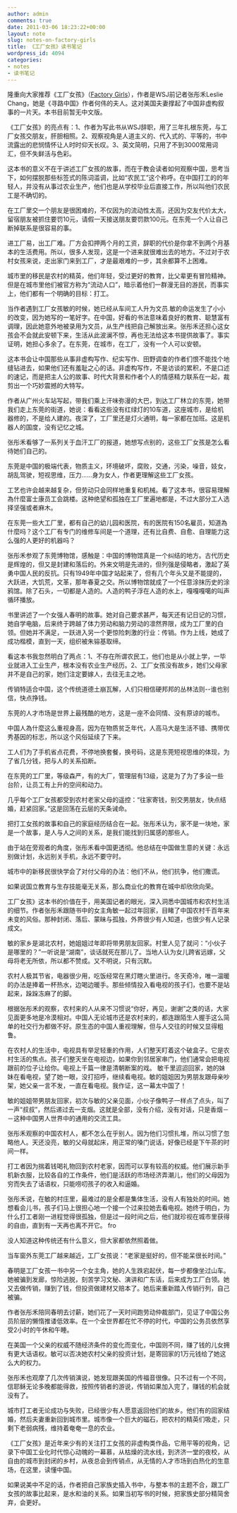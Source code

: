 ```yaml
---
author: admin
comments: true
date: 2011-03-06 18:23:22+00:00
layout: note
slug: notes-on-factory-girls
title: 《工厂女孩》读书笔记
wordpress_id: 4094
categories:
- notes
- 读书笔记
---
```


隆重向大家推荐《工厂女孩》（[Factory Girls](http://www.amazon.com/Factory-Girls-Village-Changing-ebook/dp/B001FA0URC/ref=sr_1_1?ie=UTF8&m=AG56TWVU5XWC2&s=digital-text&qid=1299435741&sr=1-1)），作者是WSJ前记者张彤禾Leslie Chang，她是《寻路中国》作者何伟的夫人。这对美国夫妻撑起了中国非虚构叙事的一片天。本书目前暂无中文版。

《工厂女孩》的亮点有：1、作者为写此书从WSJ辞职，用了三年扎根东莞，与工厂女孩交朋友，肝胆相照。2、观察视角是人道主义的、代入式的、平等的，书中流露出的悲悯情怀让人时时仰天长叹。3、英文简明，只用了不到3000常用词汇，但不失鲜活与色彩。

这本书的意义不在于讲述工厂女孩的故事，而在于教会读者如何观察中国，思考当下，如何摆脱那些标签式的陈词滥调，比如“农民工”这个称呼。在中国打工的的年轻人，并没有从事过农业生产，他们也是从学校毕业后直接工作，所以叫他们农民工是不确切的。

在工厂里交一个朋友是很困难的，不仅因为的流动性太高，还因为交友代价太大，留宿朋友被抓住要罚10元，请假一天接送朋友要罚款100元。在东莞一个人让自己断掉联系是很容易的事。

进工厂易，出工厂难。厂方会扣押两个月的工资，辞职的代价是你拿不到两个月基本的生活费用。所以，很多人发现，这是一个进来就很难出去的地方。不过对于农村女孩来说，走出家门来到工厂，才是最艰难的一步，其余都算不上困难。

城市里的移民是农村的精英，他们年轻，受过更好的教育，比父辈更有冒险精神。但是在城市里他们被官方称为“流动人口”，暗示着他们一群漫无目的游民，而事实上，他们都有一个明确的目标：打工。

当作者遇到工厂女孩敏的时候，她已经从车间工人升为文员.敏的命运发生了小小的改变，因为她写的一笔好字。在中国，好看的书法意味着良好的教育、聪慧富有调理，因此她意外地被录用为文员，从生产线把自己解放出来。张彤禾还担心这女孩会不会就此安顿下来，生活从此波澜不惊，再也无法给这本书提供故事了。事实证明，她担心多余了。在东莞，在城市，在工厂，没有一个人可以安顿。

这本书会让中国那些从事非虚构写作、纪实写作、田野调查的作者们恨不能找个地缝钻进去，如果他们还有羞耻之心的话。非虚构写作，不是访谈的累积，不是口述的速记，而是把主人公的故事、时代大背景和作者个人的情感精力联系在一起，裁剪出一个巧妙震撼的大特写。

作者从广州火车站写起，带我们乘上汗味弥漫的大巴，到达工厂林立的东莞，她带我们走上东莞的街道，她说：看看这些没有红绿灯的10车道，这座城市，是给机器修的，不是给人建的。夜深了，工厂里还是灯火通明，每一家都在加班。这是机器人的国度，没有记忆之城。

张彤禾看够了一系列关于血汗工厂的报道，她想写点别的，这些工厂女孩是怎么看待她们自己的。

东莞是中国的极端代表，物质主义，环境破坏，腐败，交通，污染，噪音，妓女，胡乱驾驶，短视思维，压力……身为女人，作者更理解这些工厂女孩。

工艺也许会越来越复杂，但劳动只会同样地重复和机械。看了这本书，很容易理解為什麼富士康员工会跳楼。这种绝望和孤独在工厂里遍地都是，不过大部分工人选择坚强或者麻木。

在东莞一些大工厂里，都有自己的幼儿园和医院，有的医院有150名雇员，知道為什麼吗？这个工厂有专门的维修车间是一个道理，还有比自费、自愈、自理能力这么强的人更好的机器吗？

张彤禾参观了东莞博物馆，感触是：中国的博物馆真是一个纠结的地方。古代历史是辉煌的，但又是封建和落后的。外来文明是先进的，但列强是侵略者，激起了英勇中国人民的反抗。只有1949年中国才站起来了，但有几个年头又是不能提的，大跃进，大饥荒，文革，那年春夏之交。所以博物馆就成了一个任意涂抹历史的涂鸦馆。除了石头，一切都是人造的。人造的鸭子浮在人造的水上，嘎嘎嘎噶的叫声循环播放。

书里讲述了一个女强人春明的故事。她对自己要求甚严，每天还有记日记的习惯，她自学电脑，后来终于跨越了体力劳动和脑力劳动的凛然界限，成为工厂里的白领。但她并不满足，一跃进入另一个更惊险刺激的行业：传销。作为上线，她成了成功楷模，直到一天，组织被朱镕基取缔。

看这本书我忽然明白了两点：1、不存在所谓农民工，他们也是从小就上学，一毕业就进入工业生产，根本没有农业生产经历。2、工厂女孩没有故乡，她们父母家并不是自己的家，她们注定要嫁人，去往无主之地。

传销特适合中国，这个传统道德土崩瓦解，人们只相信硬邦邦的丛林法则--谁也别信，快点挣钱。

东莞的人才市场是世界上最残酷的地方，这是一座不会同情、没有原谅的城市。

中国人為什麼这么重视身高，因为在物质贫乏年代，人高马大是生活不错、携带优秀基因的标志，所以这个风俗延续了下来。

工人们为了手机省点花费，不停地换套餐，换号码，这是东莞短视思维的体现，为了省几分钱，把与人的关系掐断。

在东莞的工厂里，等级森严，有的大厂，管理层有13级，这是为了为了多设一些台阶，让员工有上升的空间和动力。

几乎每个工厂女孩都受到农村老家父母的遥控：“往家寄钱，别交男朋友，快点结婚，赶紧回家。”这是回荡在云层的天条诫命。

把打工女孩的故事和自己的家庭经历结合在一起。张彤禾认为，家不是一块地，家是一个故事，是人与人之间的关系，是我们能找到归属感的那些人。

由于站在旁观者的角度，张彤禾看中国更透彻。他总结在中国做生意的关键：永远别做计划，永远别关手机，永远不要守时。

城市中的新移民很快学会了对付父母的办法：他们不从，他们抗争，他们撒谎。

如果说国立教育与生存技能毫无关系，那么商业化的教育在城中却欣欣向荣。

工厂女孩》这本书的价值在于，用美国记者的眼光，深入洞悉中国城市和农村生活的细节。作者张彤禾跟随书中的女主角敏一起过年回家，目睹了中国农村千百年来未变的风俗。那种封闭、落后、蒙昧与孤独，外界很少有人知道，也很少有人记录成文。

敏的家乡是湖北农村，她姐姐过年即将带男朋友回家。村里人见了就问：“小伙子是哪里的？”一听说是“湖南”，谈话就死在那儿了。当地人认为女儿跨省远嫁，父母将老无所依，所以都不赞成。又不明说，只有沉默。

农村人极其节省，电器很少用，吃饭经常在黑灯瞎火里进行。冬天奇冷，唯一温暖的办法是捧着一杯热水，边喝边暖手。那些倾情投入看电视的孩子们，也要不是站起来，跺跺冻麻了的脚。

根据张彤禾的观察，农村来的人从来不习惯说“你好，再见，谢谢”之类的话，大家见面更多地是冷漠相对。中国人无论城市还是农村来的，都连跟陌生人握手这么简单的社交行为都做不好。原生态的中国人重视理解，但与人交往的时候又显得粗鲁。

在农村人的生活中，电视具有举足轻重的作用，人们整天盯着这个破盒子。它是农村生活的焦点。孩子们整天坐在电视边，如果你到邻居家串门，他们通常会把电视跟前的位子让给你。电视上千篇一律是清朝断案的戏。 敏千里迢迢回家，她的妹妹在看电视，望了她一眼，没打招呼，继续看电视。敏的姐姐因为男朋友跟母亲吵架，她父亲一言不发，一直在看电视。我作证，这一幕太中国了！

敏的姐姐带男朋友回家，初次与敏的父亲见面，小伙子像鸭子一样点了点头，叫了一声“叔叔”，然后递过去一支烟。这就是全部，没有介绍，没有对话，只是香烟－－这种中国男人世界中的通用的交流工具。

张彤禾观察的中国农村人，都不怎么在乎别人。因为他们习惯扎堆，所以习惯了忽略他人。天还没亮，敏的父母就起床，用正常的嗓门说话，好像已经是下午茶的时间一样。

打工者因为揣着钱喝礼物回到农村老家，因而可以享有较高的权威。他们展示新手机新衣服，比较各自的工作条件，他们是活跃的市场经济弄潮儿，他们的父母因为穷而失去了话语权，只能唠叨孩子的收入和逼婚。 

张彤禾说，在敏的村庄里，最难过的是全都是集体生活，没有人有独处的时间。她想看会儿书，孩子们马上很担心地一个接一个过来拉她去看电视。她终于明白，为什么打工者刚一进程觉得很孤独，但是过一段时间之后，他们就珍视在城市里获得的自由，直到有一天再也离不开它。 fro

没人知道这种传统还有什么意义，但大家都依然照着做。

当车窗外东莞工厂越来越近，工厂女孩说：“老家是挺好的，但不能呆很长时间。” 

春明是工厂女孩一书中另一个女主角，她的人生跌宕起伏，每一步都像坐过山车。她被骗到发廊，惊险逃脱，刻苦学习文秘、演讲和广东话，后来成为工厂白领。她又去做传销，赚到了钱，但投资做建材又赔本了。她后来重新踏入传销行列，自己被骗。 

作者张彤禾陪同春明去讨薪，她们花了一天时间跑劳动仲裁部门，见证了中国公务员阶层的懒惰推诿低效率。在一个全世界都在忙不停的时代，中国的公务员依然享受2小时的午休和午睡。

在美国一个父亲的权威不随经济条件的变化而变化，中国则不同，赚了钱的儿女拥有更大话语权。敏可以否决她农村父亲的投资计划，是寄回家的1万元钱给了她这么大的权力。

张彤禾也观摩了几次传销演说，她发现跟美国的传福音很像。只不过有一个不同，信耶稣无论多晚都能得救，按照传销者的游说，传销如果加入完了，赚钱的机会就没有了。

城市打工者无论成功与失败，已经很少有人愿意返回他们的故乡。他们有的回家结婚，然后夫妻重新回到城市里。城市像一个巨大的磁石，把农村的精英们吸走，只剩下老弱病残，维持着奄奄一息的农业。 

《工厂女孩》是近年来少有的关注打工女孩的非虚构类作品，它用平等的视角，记录下中国工业化时代惊心动魄的一幕慕，从枯燥的流水线，到济济一堂的夜校，从自由的城市到封闭的乡村，从夜总会到传销点，从无情的人才市场到白热化的生意场，在这里，读懂中国。 

如果说美中不足的话，作者把自己家族史插入书中，与整本书的主题不合，跟工厂女孩的故事比起来，是水和油的关系。如果当初写书的时候，把家族史部分精简舍弃，会更好。
